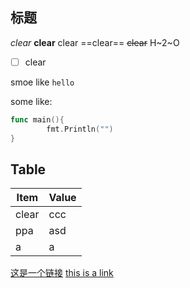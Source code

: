 ## 标题
*clear*
**clear**
clear
==clear==
~~clear~~
H~2~O

- [ ] clear

smoe like `hello`

some like:
```go
func main(){
		fmt.Println("")
}
```


Table
------------------------------------
Item | Value
------ | ------
clear | ccc
ppa| asd
a |a 

[这是一个链接](http://example.com)
[this is a link](http://www.baidu.com)

<!--stackedit_data:
eyJoaXN0b3J5IjpbLTE4MjgxNDEwMSw1MTU4ODE3MThdfQ==
-->